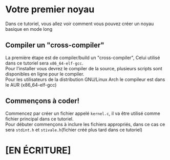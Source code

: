 # Votre premier noyau
Dans ce tutoriel, vous allez voir comment vous pouvez créer un noyau basique en mode long
## Compiler un "cross-compiler"
La première étape est de compiler/build un "cross-compiler", Celui utilisé dans ce tutoriel sera `x86_64-elf-gcc`.
<br>
Pour l'installer vous devrez le compiler de la source, plusieurs scripts sont disponibles en ligne pour le compiler.
<br>
Pour les utilisateurs de la distribution GNU/Linux Arch le compileur est dans le AUR (x86_64-elf-gcc)

## Commençons à coder!

Commencez par créer un fichier appelé `kernel.c`, il va être utilisé comme fichier principal dans ce tutoriel.
<br>
Pour débuter commençons à inclure les fichiers appropriés, dans ce cas ce sera `stdint.h` et `stivale.h`(fichier créé plus tard dans ce tutoriel)

# [EN ÉCRITURE]
